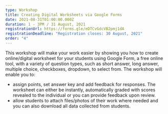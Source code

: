 ```yaml
---
type: Workshop
title: Creating Digital Worksheets via Google Forms
date: 2021-08-31T01:00:00.000Z
duration: 1 - 3PM / 31 August, 2021
registrationUrl: https://forms.gle/eDTCvGdcVB2pmj1dA
registrationDeadline: "Registration closes: 30 August, 2021"
order: "4"
---
```

This workshop will make your work easier by showing you how to create online/digital worksheet for your students using Google Form, a free online tool, with a variety of question types, such as short answer, long answer, multiple choice, checkboxes, dropdown, to select from. The workshop will enable you to:

* assign points, set answer key and add feedback for responses. The worksheet can either be instantly, automatically graded with scores revealed to the individual or you can provide feedback upon review.
* allow students to attach files/photos of their work where needed and you can also download all data collected from students.